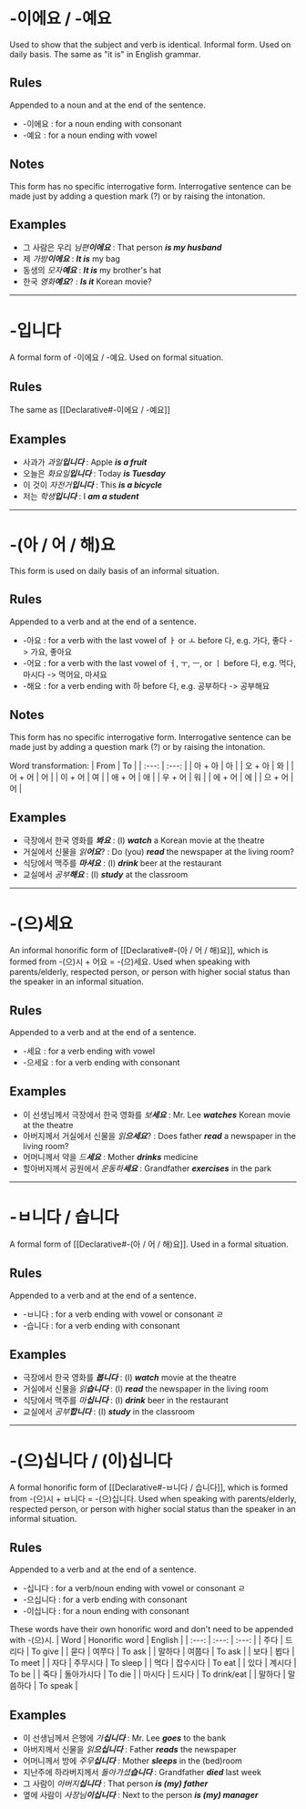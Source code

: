 # -이에요 / -예요
Used to show that the subject and verb is identical. Informal form. Used on daily basis. The same as "it is" in English grammar.

## Rules
Appended to a noun and at the end of the sentence.
- -이에요 : for a noun ending with consonant
- -예요 : for a noun ending with vowel

## Notes
This form has no specific interrogative form. Interrogative sentence can be made just by adding a question mark (?) or by raising the intonation.

## Examples
- 그 사람은 우리 _님편**이에요**_ : That person _**is my husband**_
- 제 _가방**이에요**_ : _**It is**_ my bag
- 동생의 _모자**예요**_ : _**It is**_ my brother's hat
- 한국 _영화**예요**_? : _**Is it**_ Korean movie?

---

# -입니다
A formal form of -이에요 / -예요. Used on formal situation.

## Rules
The same as [[Declarative#-이에요 / -예요]]

## Examples
- 사과가 _과일**입니다**_ : Apple _**is a fruit**_
- 오늘은 _화요일**입니다**_ : Today _**is Tuesday**_
- 이 것이 _자전거**입니다**_ : This _**is a bicycle**_
- 저는 _학생**입니다**_ : I _**am a student**_

---

# -(아 / 어 / 해)요
This form is used on daily basis of an informal situation.

## Rules
Appended to a verb and at the end of a sentence.
- -아요 : for a verb with the last vowel of ㅏ or ㅗ before 다, e.g. 가다, 좋다 -> 가요, 좋아요
- -어요 : for a verb with the last vowel of ㅓ, ㅜ, ㅡ, or ㅣ before 다, e.g. 먹다, 마시다 -> 먹어요, 마셔요
- -해요 : for a verb ending with 하 before 다, e.g. 공부하다 -> 공부해요

## Notes
This form has no specific interrogative form. Interrogative sentence can be made just by adding a question mark (?) or by raising the intonation.

Word transformation:
| From | To |
| :---: | :---: |
|  아 + 아 | 아 |
| 오 + 아 | 와 |
| 어 + 어 | 어 |
| 이 + 어 | 여 |
| 애 + 어 | 애 |
| 우 + 어 | 워 |
| 에 + 어 | 에 |
| 으 + 어 | 어 |

## Examples
- 극장에서 한국 영화를 _**봐요**_ : (I) _**watch**_ a Korean movie at the theatre
- 거실에서 신물을 _읽**어요**_? : Do (you) _**read**_ the newspaper at the living room?
- 식당에서 맥주를 _**마셔요**_ : (I) _**drink**_ beer at the restaurant
- 교실에서 _공부**해요**_ : (I) _**study**_ at the classroom

---

# -(으)세요
An informal honorific form of [[Declarative#-(아 / 어 / 해)요]], which is formed from -(으)시 + 어요 = -(으)세요. Used when speaking with parents/elderly, respected person, or person with higher social status than the speaker in an informal situation.

## Rules
Appended to a verb and at the end of a sentence.
- -세요 : for a verb ending with vowel
- -으세요 : for a verb ending with consonant

## Examples
- 이 선생님께서 극장에서 한국 영화를 _보**세요**_ : Mr. Lee _**watches**_ Korean movie at the theatre
- 아버지께서 거실에서 신물을 _읽**으세요**_? : Does father _**read**_ a newspaper in the living room?
- 어머니께서 약을 _드**세요**_ : Mother _**drinks**_ medicine
- 할아버지께서 공원에서 _운동하**세요**_ : Grandfather _**exercises**_ in the park

---

# -ㅂ니다 / 습니다
A formal form of [[Declarative#-(아 / 어 / 해)요]]. Used in a formal situation.

## Rules
Appended to a verb and at the end of a sentence.
- -ㅂ니다 : for a verb ending with vowel or consonant ㄹ
- -습니다 : for a verb ending with consonant

## Examples
- 극장에서 한국 영화를 _**봅니다**_ : (I) _**watch**_ movie at the theatre
- 거실에서 신물을 _읽**습니다**_ : (I) _**read**_ the newspaper in the living room
- 식당에서 맥주를 _마**십니다**_ : (I) _**drink**_ beer in the restaurant
- 교실에서 _공부**합니다**_ : (I) _**study**_ in the classroom

---

# -(으)십니다 / (이)십니다
A formal honorific form of [[Declarative#-ㅂ니다 / 습니다]], which is formed from -(으)시 + ㅂ니다 = -(으)십니다. Used when speaking with parents/elderly, respected person, or person with higher social status than the speaker in an informal situation.

## Rules
Appended to a verb and at the end of a sentence.
- -십니다 : for a verb/noun ending with vowel or consonant ㄹ
- -으십니다 : for a verb ending with consonant
- -이십니다 : for a noun ending with consonant

These words have their own honorific word and don't need to be appended with -(으)시.
| Word | Honorific word | English |
| :---: | :---: | :---: |
| 주다 | 드리다 | To give |
| 묻다 | 여쭈다 | To ask |
| 말하다 | 여쭙다 | To ask |
| 보다 | 뵙다 | To meet |
| 자다 | 주무시다 | To sleep |
| 먹다 | 잡수시다 | To eat |
| 있다 | 계시다 | To be |
| 죽다 | 돌아가시다 | To die |
| 마시다 | 드시다 | To drink/eat |
| 말하다 | 말씀하다 | To speak |

## Examples
- 이 선생님께서 은행에 _가**십니다**_ : Mr. Lee _**goes**_ to the bank
- 아버지께서 신물을 _읽**으십니다**_ : Father _**reads**_ the newspaper
- 어머니께서 방에 _주무**십니다**_ : Mother _**sleeps**_ in the (bed)room
- 지난주에 하라버지께서 _돌아가셨**습니다**_ : Grandfather _**died**_ last week
- 그 사람이 _아버지**십니다**_ : That person _**is (my) father**_
- 옆에 사람이 _사장님**이십니다**_ : Next to the person _**is (my) manager**_
